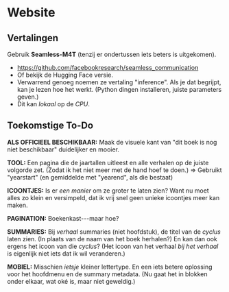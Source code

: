 # Website

## Vertalingen

Gebruik **Seamless-M4T** (tenzij er ondertussen iets beters is uitgekomen).

-   <https://github.com/facebookresearch/seamless_communication>
-   Of bekijk de Hugging Face versie.
-   Verwarrend genoeg noemen ze vertaling "inference". Als je dat begrijpt, kan je lezen hoe het werkt. (Python dingen installeren, juiste parameters geven.)
-   Dit kan *lokaal* op de *CPU*.

## Toekomstige To-Do

**ALS OFFICIEEL BESCHIKBAAR:** Maak de visuele kant van "dit boek is nog niet beschikbaar" duidelijker en mooier.

**TOOL:** Een pagina die de jaartallen uitleest en alle verhalen op de juiste volgorde zet. (Zodat ik het niet meer met de hand hoef te doen.) => Gebruikt "yearstart" (en gemiddelde met "yearend", als die bestaat)

**ICOONTJES:** Is er *een manier* om ze groter te laten zien? Want nu moet alles zo klein en versimpeld, dat ik vrij snel geen unieke icoontjes meer kan maken.

**PAGINATION:** Boekenkast---maar hoe?

**SUMMARIES:** Bij *verhaal* summaries (niet hoofdstuk), de titel van de *cyclus* laten zien. (In plaats van de naam van het boek herhalen?) En kan dan ook ergens het icoon van die *cyclus*? (Het icoon van het verhaal *bij het verhaal* is eigenlijk niet iets dat ik wil veranderen.)

**MOBIEL:** Misschien *ietsje* kleiner lettertype. En een iets betere oplossing voor het hoofdmenu en de summary metadata. (Nu gaat het in blokken onder elkaar, wat oké is, maar niet geweldig.)
